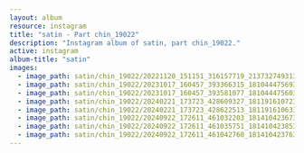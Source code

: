 ```yaml
---
layout: album
resource: instagram
title: "satin - Part chin_19022"
description: "Instagram album of satin, part chin_19022."
active: instagram
album-title: "satin"
images:
  - image_path: satin/chin_19022/20221120_151151_316157719_2137327493134685_3187302902173809504_n.jpg
  - image_path: satin/chin_19022/20231017_160457_393366315_18104447569347304_5475876978818133464_n.jpg
  - image_path: satin/chin_19022/20231017_160457_393581077_18104447560347304_1614255036275007145_n.jpg
  - image_path: satin/chin_19022/20240221_173723_428609327_18119161072347304_2784387906169339010_n.jpg
  - image_path: satin/chin_19022/20240221_173723_428622513_18119161063347304_3513321475538473806_n.jpg
  - image_path: satin/chin_19022/20240922_172611_461032203_18141042367347304_1643424162765993217_n.jpg
  - image_path: satin/chin_19022/20240922_172611_461035751_18141042385347304_1408352012739851780_n.jpg
  - image_path: satin/chin_19022/20240922_172611_461042760_18141042376347304_3321758463372172828_n.jpg
---
```

